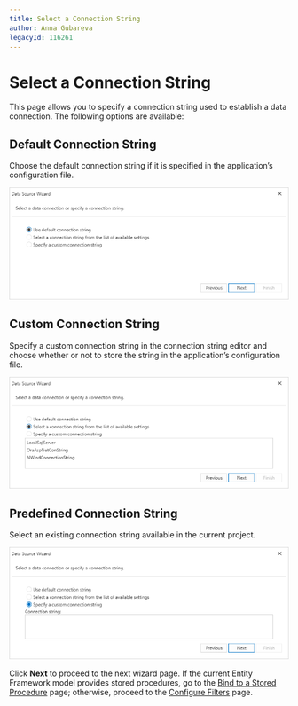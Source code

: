 ```yaml
---
title: Select a Connection String
author: Anna Gubareva
legacyId: 116261
---
```

# Select a Connection String

This page allows you to specify a connection string used to establish a data connection. The following options are available:

## Default Connection String

Choose the default connection string if it is specified in the application’s configuration file.

![EF default connection string](../../../../../../images/ef-default-connection-string.png)
## Custom Connection String

Specify a custom connection string in the connection string editor and choose whether or not to store the string in the application’s configuration file.

![WpfReportWizard_EF_SelectConnectionString](../../../../../../images/img122128.png)

## Predefined Connection String

Select an existing connection string available in the current project.

![WpfReportWizard_EF_SpecifyConnectionString](../../../../../../images/img122129.png)

Click **Next** to proceed to the next wizard page. If the current Entity Framework model provides stored procedures, go to the [Bind to a Stored Procedure](bind-to-a-stored-procedure.md) page; otherwise, proceed to the [Configure Filters](configure-filters.md) page.